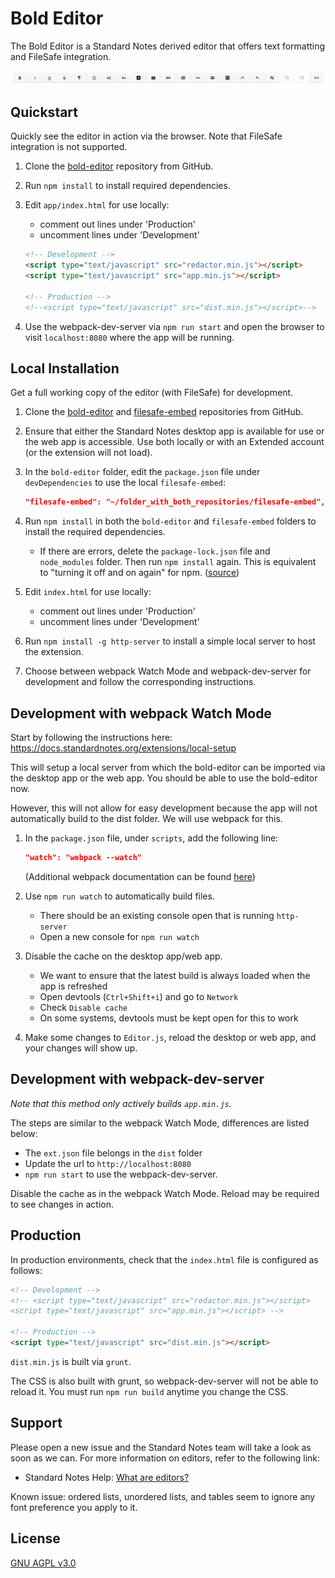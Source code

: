 # Bold Editor

The Bold Editor is a Standard Notes derived editor that offers text formatting and FileSafe integration.

![Over 21 different text formatting features are available.](editor_bar.png)

## Quickstart

Quickly see the editor in action via the browser. Note that FileSafe integration is not supported.  

1. Clone the [bold-editor](https://github.com/standardnotes/bold-editor) repository from GitHub.
   
2. Run `npm install` to install required dependencies.
   
3. Edit `app/index.html` for use locally:
   - comment out lines under 'Production'
   - uncomment lines under 'Development'

    ```html
    <!-- Development -->
    <script type="text/javascript" src="redactor.min.js"></script>
    <script type="text/javascript" src="app.min.js"></script>

    <!-- Production -->
    <!--<script type="text/javascript" src="dist.min.js"></script>-->
    ```

5. Use the webpack-dev-server via `npm run start` and open the browser to visit `localhost:8080` where the app will be running.

## Local Installation

Get a full working copy of the editor (with FileSafe) for development. 

1. Clone the [bold-editor](https://github.com/standardnotes/bold-editor) and [filesafe-embed](https://github.com/standardnotes/filesafe-embed) repositories from GitHub.

2. Ensure that either the Standard Notes desktop app is available for use or the web app is accessible. Use both locally or with an Extended account (or the extension will not load).

3. In the `bold-editor` folder, edit the `package.json` file under `devDependencies` to use the local `filesafe-embed`:
    ```json
    "filesafe-embed": "~/folder_with_both_repositories/filesafe-embed",
    ```

4. Run `npm install` in both the `bold-editor` and `filesafe-embed` folders to install the required dependencies. 
   - If there are errors, delete the `package-lock.json` file and `node_modules` folder. Then run `npm install` again. This is equivalent to "turning it off and on again" for npm. ([source](https://stackoverflow.com/questions/48298361/npm-install-failed-at-the-node-sass4-5-0-postinstall-script))

5. Edit `index.html` for use locally:
   - comment out lines under 'Production'
   - uncomment lines under 'Development'

6. Run `npm install -g http-server` to install a simple local server to host the extension.
7. Choose between webpack Watch Mode and webpack-dev-server for development and follow the corresponding instructions.

## Development with webpack Watch Mode

Start by following the instructions here: https://docs.standardnotes.org/extensions/local-setup

This will setup a local server from which the bold-editor can be imported via the desktop app or the web app. You should be able to use the bold-editor now.

However, this will not allow for easy development because the app will not automatically build to the dist folder. We will use webpack for this.

1. In the `package.json` file, under `scripts`, add the following line:

    ```json
    "watch": "webpack --watch"
    ```
    (Additional webpack documentation can be found [here](https://webpack.js.org/guides/development/#using-watch-mode))

2. Use `npm run watch` to automatically build files.
   - There should be an existing console open that is running  `http-server`
   - Open a new console for `npm run watch`

3. Disable the cache on the desktop app/web app.
   - We want to ensure that the latest build is always loaded when the app is refreshed
   - Open devtools (`Ctrl+Shift+i`) and go to `Network`
   - Check `Disable cache`
   - On some systems, devtools must be kept open for this to work

4. Make some changes to `Editor.js`, reload the desktop or web app, and your changes will show up.

## Development with webpack-dev-server

*Note that this method only actively builds `app.min.js`.*

The steps are similar to the webpack Watch Mode, differences are listed below:

- The `ext.json` file belongs in the `dist` folder
- Update the url to `http://localhost:8080`
- `npm run start` to use the webpack-dev-server.

Disable the cache as in the webpack Watch Mode. Reload may be required to see changes in action.

## Production

In production environments, check that the `index.html` file is configured as follows: 

```html
<!-- Development -->
<!-- <script type="text/javascript" src="redactor.min.js"></script>
<script type="text/javascript" src="app.min.js"></script> -->

<!-- Production -->
<script type="text/javascript" src="dist.min.js"></script>
```

`dist.min.js` is built via `grunt`.

The CSS is also built with grunt, so webpack-dev-server will not be able to reload it. You must run `npm run build` anytime you change the CSS.

## Support

Please open a new issue and the Standard Notes team will take a look as soon as we can. For more information on editors, refer to the following link:

- Standard Notes Help: [What are editors?](https://standardnotes.org/help/77/what-are-editors)

Known issue: ordered lists, unordered lists, and tables seem to ignore any font preference you apply to it.

## License

[GNU AGPL v3.0](https://choosealicense.com/licenses/agpl-3.0/)